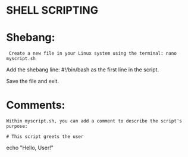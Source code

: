 # SHELL SCRIPTING 

# Shebang:

     Create a new file in your Linux system using the terminal: nano myscript.sh
  
  Add the shebang line: #!/bin/bash as the first line in the script.
    
  Save the file and exit.

# Comments:

    Within myscript.sh, you can add a comment to describe the script's purpose:

    # This script greets the user
echo "Hello, User!"



